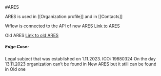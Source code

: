 #ARES

ARES is used in [[Organization profile]] and in [[Contacts]] 

Wflow is connected to the API of new ARES
[Link to ARES](https://ares.gov.cz/ekonomicke-subjekty)

Old ARES [Link to old ARES](https://wwwinfo.mfcr.cz/ares/ares_es.html.cz)

##### Edge Case:
Legal subject that was established on 1.11.2023. ICO: 19880324
On the day 13.11.2023 organization can’t be found in New ARES but it still can be found in Old one